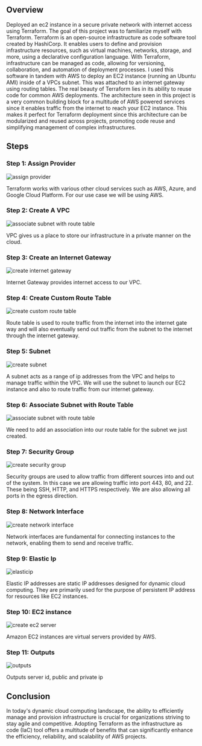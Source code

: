 ## Overview
Deployed an ec2 instance in a secure private network with internet access using Terraform. The goal of this project was to familiarize myself with Terraform. Terraform is an open-source infrastructure as code software tool created by HashiCorp. It enables users to define and provision infrastructure resources, such as virtual machines, networks, storage, and more, using a declarative configuration language. With Terraform, infrastructure can be managed as code, allowing for versioning, collaboration, and automation of deployment processes. I used this software in tandem with AWS to deploy an EC2 instance (running an Ubuntu AMI) inside of a VPCs subnet. This was attached to an internet gateway using routing tables. The real beauty of Terraform lies in its ability to reuse code for common AWS deployments. The architecture seen in this project is a very common building block for a multitude of AWS powered services since it enables traffic from the internet to reach your EC2 instance. This makes it perfect for Terraform deployment since this architecture can be modularized and reused across projects, promoting code reuse and simplifying management of complex infrastructures.

## Steps

### Step 1: Assign Provider
![assign provider](https://github.com/sauravnakarmi/TerraformProject/assets/70821330/eac785d2-6770-4f6e-ae0b-421b89ed55cf)

Terraform works with various other cloud services such as AWS, Azure, and Google Cloud Platform. For our use case we will be using AWS.

### Step 2: Create A VPC
![associate subnet with route table](https://github.com/sauravnakarmi/TerraformProject/assets/70821330/2dfda096-b6d6-4356-8448-fdb3dd1a591a)

VPC gives us a place to store our infrastructure in a private manner on the cloud. 

### Step 3: Create an Internet Gateway
![create internet gateway](https://github.com/sauravnakarmi/TerraformProject/assets/70821330/c500bc7c-bfa7-46ee-95f3-2a173b2b9b1b)

Internet Gateway provides internet access to our VPC. 

### Step 4: Create Custom Route Table
![create custom route table](https://github.com/sauravnakarmi/TerraformProject/assets/70821330/d182e7c2-86aa-46a9-803f-2b972a0f329c)

Route table is used to route traffic from the internet into the internet gate way and will also eventually send out traffic from the subnet to the internet through the internet gateway. 

### Step 5: Subnet
![create subnet](https://github.com/sauravnakarmi/TerraformProject/assets/70821330/9bec3f59-3944-45be-903e-3b10f6dab42e)

A subnet acts as a range of ip addresses from the VPC and helps to manage traffic within the VPC. We will use the subnet to launch our EC2 instance and also to route traffic from our internet gateway. 

### Step 6: Associate Subnet with Route Table
![associate subnet with route table](https://github.com/sauravnakarmi/TerraformProject/assets/70821330/2dfda096-b6d6-4356-8448-fdb3dd1a591a)

We need to add an association into our route table for the subnet we just created. 

### Step 7: Security Group
![create security group](https://github.com/sauravnakarmi/TerraformProject/assets/70821330/30b6c3c2-58e2-410a-9bea-a0f50f5c5120)

Security groups are used to allow traffic from different sources into and out of the system. In this case we are allowing traffic into port 443, 80, and 22. These being SSH, HTTP, and HTTPS respectively. We are also allowing all ports in the egress direction. 

### Step 8: Network Interface
![create network interface](https://github.com/sauravnakarmi/TerraformProject/assets/70821330/b10d759e-afb5-4412-a987-44c32f520f2c)

Network interfaces are fundamental for connecting instances to the network, enabling them to send and receive traffic. 

### Step 9: Elastic Ip 
![elasticip](https://github.com/sauravnakarmi/TerraformProject/assets/70821330/77375599-1311-4b77-a870-6180d2dedac2)

Elastic IP addresses are static IP addresses designed for dynamic cloud computing. They are primarily used for the purpose of persistent IP address for resources like EC2 instances. 

### Step 10: EC2 instance
![create ec2 server](https://github.com/sauravnakarmi/TerraformProject/assets/70821330/980502a8-1e2a-48ce-aca8-0b04a3715e29)

Amazon EC2 instances are virtual servers provided by AWS.

### Step 11: Outputs
![outputs](https://github.com/sauravnakarmi/TerraformProject/assets/70821330/11c087e1-8d90-458a-a0a9-fdd678b0a8b9)

Outputs server id, public and private ip

## Conclusion
In today's dynamic cloud computing landscape, the ability to efficiently manage and provision infrastructure is crucial for organizations striving to stay agile and competitive. Adopting Terraform as the infrastructure as code (IaC) tool offers a multitude of benefits that can significantly enhance the efficiency, reliability, and scalability of AWS projects.
